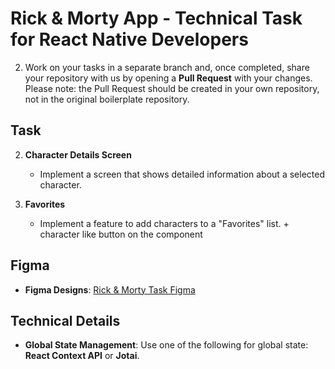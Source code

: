 # Rick & Morty App - Technical Task for React Native Developers

2. Work on your tasks in a separate branch and, once completed, share your repository with us by opening a **Pull Request** with your changes.
Please note: the Pull Request should be created in your own repository, not in the original boilerplate repository.

## Task

2. **Character Details Screen**

   - Implement a screen that shows detailed information about a selected character.

4. **Favorites**

   - Implement a feature to add characters to a "Favorites" list. + character like button on the component

## Figma

- **Figma Designs**: [Rick & Morty Task Figma](https://www.figma.com/design/Ui91kU1cPRnMYW09DorLK1/Rick-%26-Morty-Task?node-id=0-1&node-type=canvas&t=WssIWdkm0D13Vqtq-0)

## Technical Details

- **Global State Management**: Use one of the following for global state: **React Context API** or **Jotai**.
